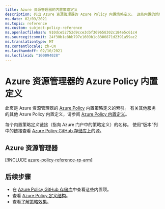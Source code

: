 ```yaml
---
title: Azure 资源管理器的内置策略定义
description: 列出 Azure 资源管理器的 Azure Policy 内置策略定义。 这些内置的策略定义提供了管理 Azure 资源的常用方法。
ms.date: 02/09/2021
ms.topic: reference
ms.custom: subject-policy-reference
ms.openlocfilehash: 910dce52752d9cce3dbf369658302c184e5c61c4
ms.sourcegitcommit: 24f30b1e8bb797e1609b1c8300871d2391a59ac2
ms.translationtype: MT
ms.contentlocale: zh-CN
ms.lasthandoff: 02/10/2021
ms.locfileid: "100094028"
---
```

# <a name="azure-policy-built-in-definitions-for-azure-resource-manager"></a>Azure 资源管理器的 Azure Policy 内置定义

此页是 Azure 资源管理器的 [Azure Policy](../../governance/policy/overview.md) 内置策略定义的索引。 有关其他服务的其他 Azure Policy 内置定义，请参阅 [Azure Policy 内置定义](../../governance/policy/samples/built-in-policies.md)。

每个内置策略定义链接（指向 Azure 门户中的策略定义）的名称。 使用“版本”列中的链接查看 [Azure Policy GitHub 存储库](https://github.com/Azure/azure-policy)上的源。

## <a name="azure-resource-manager"></a>Azure 资源管理器

[!INCLUDE [azure-policy-reference-rp-arm](../../../includes/policy/reference/byrp/microsoft.resources.md)]

## <a name="next-steps"></a>后续步骤

- 在 [Azure Policy GitHub 存储库](https://github.com/Azure/azure-policy)中查看这些内置项。
- 查看 [Azure Policy 定义结构](../../governance/policy/concepts/definition-structure.md)。
- 查看[了解策略效果](../../governance/policy/concepts/effects.md)。
